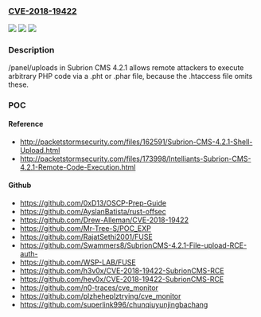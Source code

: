 ### [CVE-2018-19422](https://cve.mitre.org/cgi-bin/cvename.cgi?name=CVE-2018-19422)
![](https://img.shields.io/static/v1?label=Product&message=n%2Fa&color=blue)
![](https://img.shields.io/static/v1?label=Version&message=n%2Fa&color=blue)
![](https://img.shields.io/static/v1?label=Vulnerability&message=n%2Fa&color=brighgreen)

### Description

/panel/uploads in Subrion CMS 4.2.1 allows remote attackers to execute arbitrary PHP code via a .pht or .phar file, because the .htaccess file omits these.

### POC

#### Reference
- http://packetstormsecurity.com/files/162591/Subrion-CMS-4.2.1-Shell-Upload.html
- http://packetstormsecurity.com/files/173998/Intelliants-Subrion-CMS-4.2.1-Remote-Code-Execution.html

#### Github
- https://github.com/0xD13/OSCP-Prep-Guide
- https://github.com/AyslanBatista/rust-offsec
- https://github.com/Drew-Alleman/CVE-2018-19422
- https://github.com/Mr-Tree-S/POC_EXP
- https://github.com/RajatSethi2001/FUSE
- https://github.com/Swammers8/SubrionCMS-4.2.1-File-upload-RCE-auth-
- https://github.com/WSP-LAB/FUSE
- https://github.com/h3v0x/CVE-2018-19422-SubrionCMS-RCE
- https://github.com/hev0x/CVE-2018-19422-SubrionCMS-RCE
- https://github.com/n0-traces/cve_monitor
- https://github.com/plzheheplztrying/cve_monitor
- https://github.com/superlink996/chunqiuyunjingbachang

